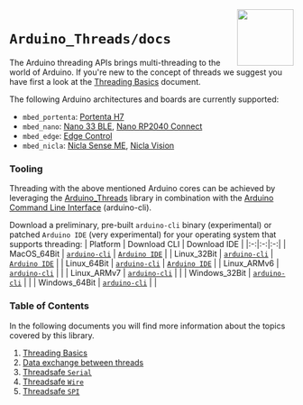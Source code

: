 <img src="https://content.arduino.cc/website/Arduino_logo_teal.svg" height="100" align="right"/>

`Arduino_Threads/docs`
======================
The Arduino threading APIs brings multi-threading to the world of Arduino. If you're new to the concept of threads we suggest you have first a look at the [Threading Basics](01-threading-basics.md) document.

The following Arduino architectures and boards are currently supported:
* `mbed_portenta`: [Portenta H7](https://store.arduino.cc/products/portenta-h7)
* `mbed_nano`: [Nano 33 BLE](https://store.arduino.cc/arduino-nano-33-ble), [Nano RP2040 Connect](https://store.arduino.cc/nano-rp2040-connect)
* `mbed_edge`: [Edge Control](https://store.arduino.cc/products/arduino-edge-control)
* `mbed_nicla`: [Nicla Sense ME](https://store.arduino.cc/products/nicla-sense-me), [Nicla Vision](http://store.arduino.cc/products/nicla-vision)

### Tooling

Threading with the above mentioned Arduino cores can be achieved by leveraging the [Arduino_Threads](https://github.com/bcmi-labs/Arduino_Threads) library in combination with the [Arduino Command Line Interface](https://github.com/facchinm/arduino-cli/commits/arduino_threads_rebased) (arduino-cli). 

Download a preliminary, pre-built `arduino-cli` binary (experimental) or patched `Arduino IDE` (very experimental) for your operating system that supports threading:
| Platform | Download CLI | Download IDE |
|:-:|:-:|:-:|
| MacOS_64Bit | [`arduino-cli`](https://downloads.arduino.cc/tools/arduino-cli/inot_support/arduino-cli_git-snapshot_macOS_64bit.tar.gz) | [`Arduino IDE`](https://downloads.arduino.cc/ide_staging/arduino_threads/arduino-PR-ae92bd4498e867b07581d1d4191be14b9ef0f69a-BUILD-65-macosx.zip) |
| Linux_32Bit | [`arduino-cli`](https://downloads.arduino.cc/tools/arduino-cli/inot_support/arduino-cli_git-snapshot_Linux_32bit.tar.gz) | [`Arduino IDE`](https://downloads.arduino.cc/ide_staging/arduino_threads/arduino-PR-ae92bd4498e867b07581d1d4191be14b9ef0f69a-BUILD-65-linux32.tar.xz) |
| Linux_64Bit | [`arduino-cli`](https://downloads.arduino.cc/tools/arduino-cli/inot_support/arduino-cli_git-snapshot_Linux_64bit.tar.gz) | [`Arduino IDE`](https://downloads.arduino.cc/ide_staging/arduino_threads/arduino-PR-ae92bd4498e867b07581d1d4191be14b9ef0f69a-BUILD-65-linux64.tar.xz) |
| Linux_ARMv6 | [`arduino-cli`](https://downloads.arduino.cc/tools/arduino-cli/inot_support/arduino-cli_git-snapshot_Linux_ARMv6.tar.gz) | |
| Linux_ARMv7 | [`arduino-cli`](https://downloads.arduino.cc/tools/arduino-cli/inot_support/arduino-cli_git-snapshot_Linux_ARMv7.tar.gz) | |
| Windows_32Bit | [`arduino-cli`](https://downloads.arduino.cc/tools/arduino-cli/inot_support/arduino-cli_git-snapshot_Windows_32bit.zip) | |
| Windows_64Bit | [`arduino-cli`](https://downloads.arduino.cc/tools/arduino-cli/inot_support/arduino-cli_git-snapshot_Windows_64bit.zip) | |

### Table of Contents

In the following documents you will find more information about the topics covered by this library.

1. [Threading Basics](01-threading-basics.md)
2. [Data exchange between threads](02-data-exchange.md)
3. [Threadsafe `Serial`](03-threadsafe-serial.md)
4. [Threadsafe `Wire`](04-threadsafe-wire.md)
5. [Threadsafe `SPI`](05-threadsafe-spi.md)
